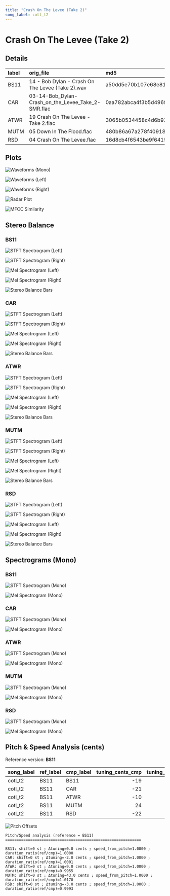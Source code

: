 ```yaml
---
title: "Crash On The Levee (Take 2)"
song_label: cotl_t2
---
```


# Crash On The Levee (Take 2)

## Details

| label   | orig_file                                          | md5                              |   disc |   track |   duration_sec | duration_fmt   |   loudness |   loudness_left |   loudness_right |   loudness_balance |       rms |   rms_left |   rms_right |   rms_balance |    lr_corr |   spectral_centroid |
|:--------|:---------------------------------------------------|:---------------------------------|-------:|--------:|---------------:|:---------------|-----------:|----------------:|-----------------:|-------------------:|----------:|-----------:|------------:|--------------:|-----------:|--------------------:|
| BS11    | 14 - Bob Dylan - Crash On The Levee (Take 2).wav   | a50dd5e70b107e68e814de660d42d9d2 |      3 |      14 |        125.72  | 02:05:719      |   -16.1166 |        -15.8608 |         -15.7971 |         -0.0637696 | 0.141118  |  0.155056  |   0.132603  |     0.0224536 | 0.880859   |             2024.18 |
| CAR     | 03-14-Bob_Dylan-Crash_on_the_Levee_Take_2-SMR.flac | 0aa782abca4f3b5d496fb251fb849a29 |      3 |      14 |        125.711 | 02:05:711      |   -16.1264 |        -15.864  |         -15.8037 |         -0.060327  | 0.141124  |  0.155065  |   0.132607  |     0.0224581 | 0.880859   |             1879.57 |
| ATWR    | 19 Crash On The Levee - Take 2.flac                | 3065b0534458c4d6b93190baf7d112ff |      3 |      19 |        126.293 | 02:06:293      |   -18.2665 |        -17.4359 |         -18.5625 |          1.12663   | 0.110879  |  0.128789  |   0.0974758 |     0.0313134 | 0.870657   |             1731.21 |
| MUTM    | 05 Down In The Flood.flac                          | 480b86a67a278f4091862f51295faada |      1 |       5 |        123.613 | 02:03:613      |   -19.2916 |        -15.8851 |         -16.1876 |          0.302521  | 0.103096  |  0.114902  |   0.154511  |    -0.0396091 | 0.00488298 |             1658.96 |
| RSD     | 04 Crash On The Levee.flac                         | 16d8cb4f6543be9f6415bb4cdcd72a7a |      1 |       1 |        125.813 | 02:05:813      |   -21.6265 |        -21.6265 |         -21.6265 |          0         | 0.0749398 |  0.0749398 |   0.0749398 |     0         | 1          |             1829.89 |

## Plots
![Waveforms (Mono)](../assets/songs/cotl_t2/cotl_t2-waveforms_Mono.png)

![Waveforms (Left)](../assets/songs/cotl_t2/cotl_t2-waveforms_L.png)

![Waveforms (Right)](../assets/songs/cotl_t2/cotl_t2-waveforms_R.png)

![Radar Plot](../assets/songs/cotl_t2/cotl_t2-radar_plot.png)

![MFCC Similarity](../assets/songs/cotl_t2/cotl_t2-similarity_matrix.png)

## Stereo Balance

### BS11

![STFT Spectrogram (Left)](../assets/songs/cotl_t2/cotl_t2-BS11_spectrogram_L.png)

![STFT Spectrogram (Right)](../assets/songs/cotl_t2/cotl_t2-BS11_spectrogram_R.png)

![Mel Spectrogram (Left)](../assets/songs/cotl_t2/cotl_t2-BS11_melspec_L.png)

![Mel Spectrogram (Right)](../assets/songs/cotl_t2/cotl_t2-BS11_melspec_R.png)

![Stereo Balance Bars](../assets/songs/cotl_t2/cotl_t2-BS11_balance.png)

### CAR

![STFT Spectrogram (Left)](../assets/songs/cotl_t2/cotl_t2-CAR_spectrogram_L.png)

![STFT Spectrogram (Right)](../assets/songs/cotl_t2/cotl_t2-CAR_spectrogram_R.png)

![Mel Spectrogram (Left)](../assets/songs/cotl_t2/cotl_t2-CAR_melspec_L.png)

![Mel Spectrogram (Right)](../assets/songs/cotl_t2/cotl_t2-CAR_melspec_R.png)

![Stereo Balance Bars](../assets/songs/cotl_t2/cotl_t2-CAR_balance.png)

### ATWR

![STFT Spectrogram (Left)](../assets/songs/cotl_t2/cotl_t2-ATWR_spectrogram_L.png)

![STFT Spectrogram (Right)](../assets/songs/cotl_t2/cotl_t2-ATWR_spectrogram_R.png)

![Mel Spectrogram (Left)](../assets/songs/cotl_t2/cotl_t2-ATWR_melspec_L.png)

![Mel Spectrogram (Right)](../assets/songs/cotl_t2/cotl_t2-ATWR_melspec_R.png)

![Stereo Balance Bars](../assets/songs/cotl_t2/cotl_t2-ATWR_balance.png)

### MUTM

![STFT Spectrogram (Left)](../assets/songs/cotl_t2/cotl_t2-MUTM_spectrogram_L.png)

![STFT Spectrogram (Right)](../assets/songs/cotl_t2/cotl_t2-MUTM_spectrogram_R.png)

![Mel Spectrogram (Left)](../assets/songs/cotl_t2/cotl_t2-MUTM_melspec_L.png)

![Mel Spectrogram (Right)](../assets/songs/cotl_t2/cotl_t2-MUTM_melspec_R.png)

![Stereo Balance Bars](../assets/songs/cotl_t2/cotl_t2-MUTM_balance.png)

### RSD

![STFT Spectrogram (Left)](../assets/songs/cotl_t2/cotl_t2-RSD_spectrogram_L.png)

![STFT Spectrogram (Right)](../assets/songs/cotl_t2/cotl_t2-RSD_spectrogram_R.png)

![Mel Spectrogram (Left)](../assets/songs/cotl_t2/cotl_t2-RSD_melspec_L.png)

![Mel Spectrogram (Right)](../assets/songs/cotl_t2/cotl_t2-RSD_melspec_R.png)

![Stereo Balance Bars](../assets/songs/cotl_t2/cotl_t2-RSD_balance.png)

## Spectrograms (Mono)

### BS11

![STFT Spectrogram (Mono)](../assets/songs/cotl_t2/cotl_t2-BS11_spectrogram_Mono.png)

![Mel Spectrogram (Mono)](../assets/songs/cotl_t2/cotl_t2-BS11_melspec_Mono.png)

### CAR

![STFT Spectrogram (Mono)](../assets/songs/cotl_t2/cotl_t2-CAR_spectrogram_Mono.png)

![Mel Spectrogram (Mono)](../assets/songs/cotl_t2/cotl_t2-CAR_melspec_Mono.png)

### ATWR

![STFT Spectrogram (Mono)](../assets/songs/cotl_t2/cotl_t2-ATWR_spectrogram_Mono.png)

![Mel Spectrogram (Mono)](../assets/songs/cotl_t2/cotl_t2-ATWR_melspec_Mono.png)

### MUTM

![STFT Spectrogram (Mono)](../assets/songs/cotl_t2/cotl_t2-MUTM_spectrogram_Mono.png)

![Mel Spectrogram (Mono)](../assets/songs/cotl_t2/cotl_t2-MUTM_melspec_Mono.png)

### RSD

![STFT Spectrogram (Mono)](../assets/songs/cotl_t2/cotl_t2-RSD_spectrogram_Mono.png)

![Mel Spectrogram (Mono)](../assets/songs/cotl_t2/cotl_t2-RSD_melspec_Mono.png)

## Pitch & Speed Analysis (cents)

Reference version: **BS11**

| song_label   | ref_label   | cmp_label   |   tuning_cents_cmp |   tuning_cents_ref |   delta_tuning_cents |   semitone_shift_vs_ref |   chroma_similarity |   speed_factor_from_pitch |   duration_ratio_ref_over_cmp |
|:-------------|:------------|:------------|-------------------:|-------------------:|---------------------:|------------------------:|--------------------:|--------------------------:|------------------------------:|
| cotl_t2      | BS11        | BS11        |                -19 |                -19 |                    0 |                       0 |            1        |                         1 |                      1        |
| cotl_t2      | BS11        | CAR         |                -21 |                -19 |                   -2 |                       0 |            0.992783 |                         1 |                      1.00007  |
| cotl_t2      | BS11        | ATWR        |                -10 |                -19 |                    9 |                       0 |            0.999128 |                         1 |                      0.99546  |
| cotl_t2      | BS11        | MUTM        |                 24 |                -19 |                   43 |                       0 |            0.992207 |                         1 |                      1.01704  |
| cotl_t2      | BS11        | RSD         |                -22 |                -19 |                   -3 |                       0 |            0.992252 |                         1 |                      0.999261 |

![Pitch Offsets](../assets/songs/cotl_t2/cotl_t2-pitch_offsets.png)

```
Pitch/Speed analysis (reference = BS11)
============================================================

BS11: shift=0 st ; Δtuning=0.0 cents ; speed_from_pitch=1.0000 ; duration_ratio(ref/cmp)=1.0000
CAR: shift=0 st ; Δtuning=-2.0 cents ; speed_from_pitch=1.0000 ; duration_ratio(ref/cmp)=1.0001
ATWR: shift=0 st ; Δtuning=9.0 cents ; speed_from_pitch=1.0000 ; duration_ratio(ref/cmp)=0.9955
MUTM: shift=0 st ; Δtuning=43.0 cents ; speed_from_pitch=1.0000 ; duration_ratio(ref/cmp)=1.0170
RSD: shift=0 st ; Δtuning=-3.0 cents ; speed_from_pitch=1.0000 ; duration_ratio(ref/cmp)=0.9993
```
